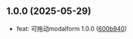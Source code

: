 ## 1.0.0 (2025-05-29)

* feat: 可拖动modalform 1.0.0 ([600b940](https://github.com/haodali4s/draggable-modalform/commit/600b940))




